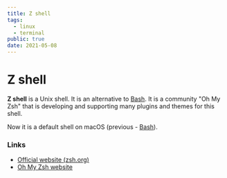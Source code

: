 ```yaml
---
title: Z shell
tags:
  - linux
  - terminal
public: true
date: 2021-05-08
---
```


# Z shell

**Z shell** is a Unix shell. It is an alternative to [Bash](Bash.md). It is a community "Oh My Zsh" that is developing and supporting many plugins and themes for this shell.

Now it is a default shell on macOS (previous - [Bash](Bash.md)).

### Links

* [Official website (zsh.org)](https://www.zsh.org)
* [Oh My Zsh website](https://ohmyz.sh)
